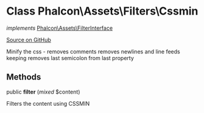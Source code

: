 # Class **Phalcon\\Assets\\Filters\\Cssmin**

*implements* [Phalcon\Assets\FilterInterface](/en/3.1.2/api/Phalcon_Assets_FilterInterface)

<a href="https://github.com/phalcon/cphalcon/blob/master/phalcon/assets/filters/cssmin.zep" class="btn btn-default btn-sm">Source on GitHub</a>

Minify the css - removes comments
removes newlines and line feeds keeping
removes last semicolon from last property


## Methods
public  **filter** (*mixed* $content)

Filters the content using CSSMIN



